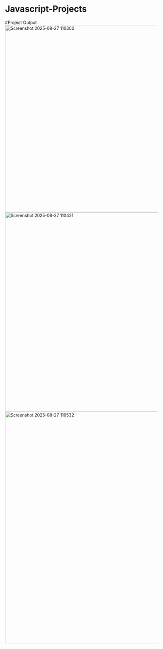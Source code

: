 # Javascript-Projects
#Project Output
<img width="938" height="614" alt="Screenshot 2025-08-27 110300" src="https://github.com/user-attachments/assets/8846e0dd-ea37-4326-8ae3-7811c70695fe" />
<img width="785" height="655" alt="Screenshot 2025-08-27 110421" src="https://github.com/user-attachments/assets/0f4dea1e-cff1-4e7d-92cb-07743c6902cc" />
<img width="1081" height="762" alt="Screenshot 2025-08-27 110532" src="https://github.com/user-attachments/assets/242e9941-fa9c-4a31-87c8-6efbba638d14" />

